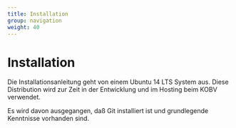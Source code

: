 ```yaml
---
title: Installation
group: navigation
weight: 40
---
```


# Installation

Die Installationsanleitung geht von einem Ubuntu 14 LTS System aus. Diese Distribution wird zur Zeit in der Entwicklung
und im Hosting beim KOBV verwendet.

Es wird davon ausgegangen, daß Git installiert ist und grundlegende Kenntnisse vorhanden sind.
